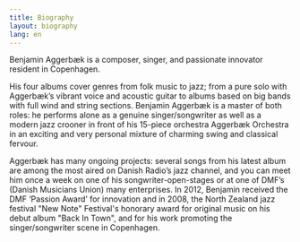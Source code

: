 ```yaml
---
title: Biography
layout: biography
lang: en
---
```


Benjamin Aggerbæk is a composer, singer, and passionate innovator resident in
Copenhagen.

His four albums cover genres from folk music to jazz; from a pure solo with
Aggerbæk’s vibrant voice and acoustic guitar to albums based on big bands with
full wind and string sections. Benjamin Aggerbæk is a master of both roles: he
performs alone as a genuine singer/songwriter as well as a modern jazz crooner
in front of his 15-piece orchestra Aggerbæk Orchestra in an exciting and very
personal mixture of charming swing and classical fervour.

Aggerbæk has many ongoing projects: several songs from his latest album are
among the most aired on Danish Radio’s jazz channel, and you can meet him once a
week on one of his songwriter-open-stages or at one of DMF’s (Danish Musicians
Union) many enterprises. In 2012, Benjamin received the DMF ‘Passion Award’ for
innovation and in 2008, the North Zealand jazz festival "New Note" Festival's
honorary award for original music on his debut album "Back In Town", and for his
work promoting the singer/songwriter scene in Copenhagen.
